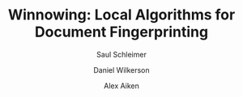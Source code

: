 ---
layout: leaf-node
title: "Winnowing: Local Algorithms for Document Fingerprinting"
title-url: "http://theory.stanford.edu/~aiken/publications/papers/sigmod03.pdf#page=1&zoom=auto,-265,792"
author: ["Saul Schleimer","Daniel Wilkerson","Alex Aiken"]
groups: broader-issues
categories: open-problems
topics: plagiarism
summary: >
    The paper introduces a local fingerprinting algorith, winnowing, capable of identifying
    plagiarism.  The authors used web dta and compared results with MOSS, a plagiarism
    detection service.
cite: >
    Schleimer, S., Wilkerson, D. S., & Aiken, A. (2003, June). Winnowing: local algorithms for document fingerprinting. In Proceedings of the 2003 ACM SIGMOD international conference on Management of data (pp. 76-85). ACM.
pub-date: 2003-06-09
added-date: 2017-04-16
resource-type: pdf-document
---